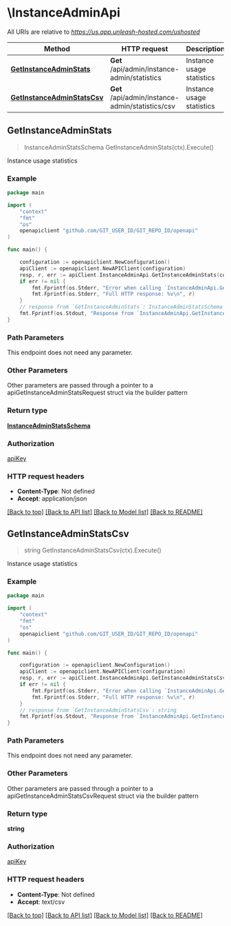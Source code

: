 # \InstanceAdminApi

All URIs are relative to *https://us.app.unleash-hosted.com/ushosted*

Method | HTTP request | Description
------------- | ------------- | -------------
[**GetInstanceAdminStats**](InstanceAdminApi.md#GetInstanceAdminStats) | **Get** /api/admin/instance-admin/statistics | Instance usage statistics
[**GetInstanceAdminStatsCsv**](InstanceAdminApi.md#GetInstanceAdminStatsCsv) | **Get** /api/admin/instance-admin/statistics/csv | Instance usage statistics



## GetInstanceAdminStats

> InstanceAdminStatsSchema GetInstanceAdminStats(ctx).Execute()

Instance usage statistics



### Example

```go
package main

import (
    "context"
    "fmt"
    "os"
    openapiclient "github.com/GIT_USER_ID/GIT_REPO_ID/openapi"
)

func main() {

    configuration := openapiclient.NewConfiguration()
    apiClient := openapiclient.NewAPIClient(configuration)
    resp, r, err := apiClient.InstanceAdminApi.GetInstanceAdminStats(context.Background()).Execute()
    if err != nil {
        fmt.Fprintf(os.Stderr, "Error when calling `InstanceAdminApi.GetInstanceAdminStats``: %v\n", err)
        fmt.Fprintf(os.Stderr, "Full HTTP response: %v\n", r)
    }
    // response from `GetInstanceAdminStats`: InstanceAdminStatsSchema
    fmt.Fprintf(os.Stdout, "Response from `InstanceAdminApi.GetInstanceAdminStats`: %v\n", resp)
}
```

### Path Parameters

This endpoint does not need any parameter.

### Other Parameters

Other parameters are passed through a pointer to a apiGetInstanceAdminStatsRequest struct via the builder pattern


### Return type

[**InstanceAdminStatsSchema**](InstanceAdminStatsSchema.md)

### Authorization

[apiKey](../README.md#apiKey)

### HTTP request headers

- **Content-Type**: Not defined
- **Accept**: application/json

[[Back to top]](#) [[Back to API list]](../README.md#documentation-for-api-endpoints)
[[Back to Model list]](../README.md#documentation-for-models)
[[Back to README]](../README.md)


## GetInstanceAdminStatsCsv

> string GetInstanceAdminStatsCsv(ctx).Execute()

Instance usage statistics



### Example

```go
package main

import (
    "context"
    "fmt"
    "os"
    openapiclient "github.com/GIT_USER_ID/GIT_REPO_ID/openapi"
)

func main() {

    configuration := openapiclient.NewConfiguration()
    apiClient := openapiclient.NewAPIClient(configuration)
    resp, r, err := apiClient.InstanceAdminApi.GetInstanceAdminStatsCsv(context.Background()).Execute()
    if err != nil {
        fmt.Fprintf(os.Stderr, "Error when calling `InstanceAdminApi.GetInstanceAdminStatsCsv``: %v\n", err)
        fmt.Fprintf(os.Stderr, "Full HTTP response: %v\n", r)
    }
    // response from `GetInstanceAdminStatsCsv`: string
    fmt.Fprintf(os.Stdout, "Response from `InstanceAdminApi.GetInstanceAdminStatsCsv`: %v\n", resp)
}
```

### Path Parameters

This endpoint does not need any parameter.

### Other Parameters

Other parameters are passed through a pointer to a apiGetInstanceAdminStatsCsvRequest struct via the builder pattern


### Return type

**string**

### Authorization

[apiKey](../README.md#apiKey)

### HTTP request headers

- **Content-Type**: Not defined
- **Accept**: text/csv

[[Back to top]](#) [[Back to API list]](../README.md#documentation-for-api-endpoints)
[[Back to Model list]](../README.md#documentation-for-models)
[[Back to README]](../README.md)

